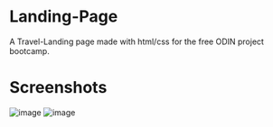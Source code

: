 # Landing-Page
A Travel-Landing page made with html/css for the free ODIN project bootcamp.

# Screenshots
![image](https://github.com/ArmaniCodes/Travel-Landing-Page/assets/103855175/39cf6aa0-c09d-459f-9b1c-998b976d019d)
![image](https://github.com/ArmaniCodes/Travel-Landing-Page/assets/103855175/e226f5fb-af13-4c9c-8f61-3f0926e9af30)
